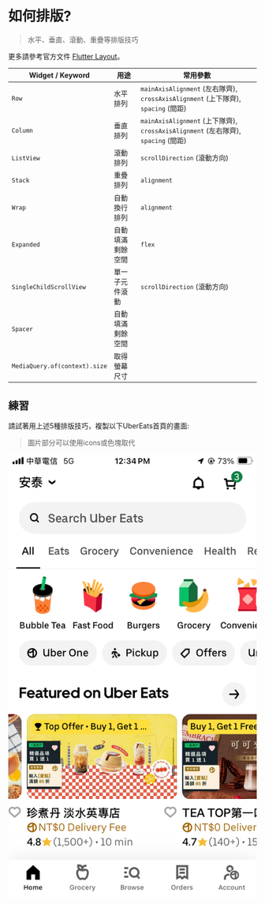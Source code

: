 # 如何排版?
> 水平、垂直、滾動、重疊等排版技巧

更多請參考官方文件 [Flutter Layout](https://docs.flutter.dev/ui/layout)。

| Widget / Keyword | 用途 | 常用參數 |
| --- | --- | --- |
| `Row` | 水平排列 | `mainAxisAlignment` (左右隊齊), `crossAxisAlignment` (上下隊齊), `spacing` (間距) |
| `Column` | 垂直排列 | `mainAxisAlignment` (上下隊齊), `crossAxisAlignment` (左右隊齊), `spacing` (間距)|
| `ListView` | 滾動排列 | `scrollDirection` (滾動方向) |
| `Stack` | 重疊排列 | `alignment` |
| `Wrap` | 自動換行排列 | `alignment` |
| `Expanded` | 自動填滿剩餘空間 | `flex` |
| `SingleChildScrollView` | 單一子元件滾動 | `scrollDirection` (滾動方向) |
| `Spacer` | 自動填滿剩餘空間 |  |
| `MediaQuery.of(context).size` | 取得螢幕尺寸 |  |
## 練習
請試著用上述5種排版技巧，複製以下UberEats首頁的畫面:
>圖片部分可以使用icons或色塊取代

![alt text](Images/ubereats_homepage.png)